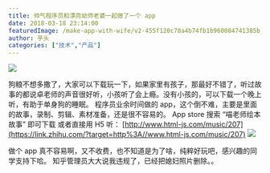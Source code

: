 ```yaml
---
title: 帅气程序员和漂亮幼师老婆一起做了一个 app
date: 2018-03-18 23:14:00
featuredImage: /make-app-with-wife/v2-455f120c78a4b74fb1b960084741385b_1440w.jpg
author: 芋头
categories: ["技术","产品"]
---
```


![](/make-app-with-wife/v2-455f120c78a4b74fb1b960084741385b_1440w.jpg)

狗粮不想多撒了，大家可以下载玩一下，如果家里有孩子，那最好不错了，听过故事的都说卓老师的声音很好听，小孩听了会上瘾。没有小孩的，可以下载一个晚上听，有助于单身狗的睡眠。
程序员业余时间做的 app，这个倒不难，主要是里面的故事，录制、剪辑、素材准备，还是很不容易的。
App store 搜索 “喵老师绘本故事” 即可下载
或者直接用 H5 听： [http://www.html-js.com/music/207](https://link.zhihu.com/?target=http%3A//www.html-js.com/music/207) 
![](/make-app-with-wife/v2-3ffcdc4b77ee07a8baf75ac822eae407_1440w.jpg)


做个 app 真不容易啊，又不收费，也不知道是为了啥，纯粹好玩吧，感兴趣的同学支持下哈。
知乎管理员大大说我违规了，已经把媳妇照片删除。。
